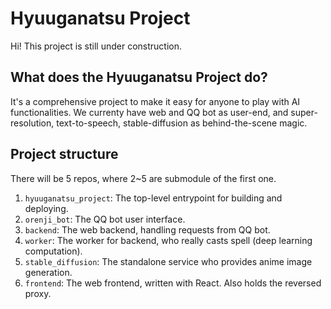 # Hyuuganatsu Project
Hi! This project is still under construction.

## What does the Hyuuganatsu Project do?
It's a comprehensive project to make it easy for anyone to play with AI functionalities. We currenty have web and QQ bot as user-end, and super-resolution, text-to-speech, stable-diffusion as behind-the-scene magic.

## Project structure
There will be 5 repos, where 2~5 are submodule of the first one.

1. `hyuuganatsu_project`: The top-level entrypoint for building and deploying.
2. `orenji_bot`: The QQ bot user interface.
3. `backend`: The web backend, handling requests from QQ bot.
4. `worker`: The worker for backend, who really casts spell (deep learning computation).
5. `stable_diffusion`: The standalone service who provides anime image generation.
6. `frontend`: The web frontend, written with React. Also holds the reversed proxy.

<!--

**Here are some ideas to get you started:**

🙋‍♀️ A short introduction - what is your organization all about?
🌈 Contribution guidelines - how can the community get involved?
👩‍💻 Useful resources - where can the community find your docs? Is there anything else the community should know?
🍿 Fun facts - what does your team eat for breakfast?
🧙 Remember, you can do mighty things with the power of [Markdown](https://docs.github.com/github/writing-on-github/getting-started-with-writing-and-formatting-on-github/basic-writing-and-formatting-syntax)
-->
